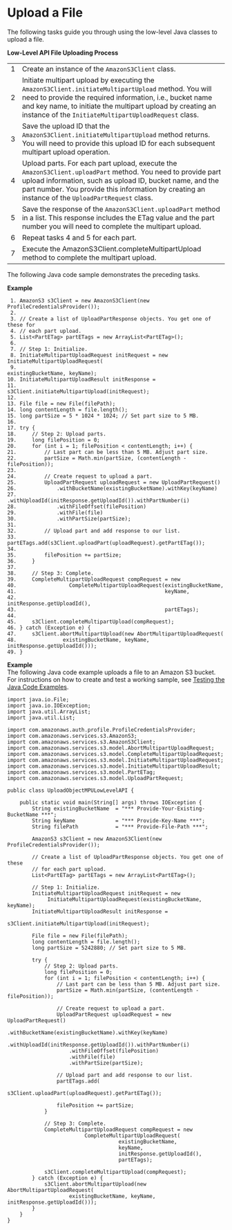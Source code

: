 # Upload a File<a name="llJavaUploadFile"></a>

 The following tasks guide you through using the low\-level Java classes to upload a file\. 


**Low\-Level API File Uploading Process**  

|  |  | 
| --- |--- |
| 1 | Create an instance of the `AmazonS3Client` class\. | 
| 2 | Initiate multipart upload by executing the `AmazonS3Client.initiateMultipartUpload` method\. You will need to provide the required information, i\.e\., bucket name and key name, to initiate the multipart upload by creating an instance of the `InitiateMultipartUploadRequest` class\.  | 
| 3 |  Save the upload ID that the `AmazonS3Client.initiateMultipartUpload` method returns\. You will need to provide this upload ID for each subsequent multipart upload operation\. | 
| 4 | Upload parts\. For each part upload, execute the `AmazonS3Client.uploadPart` method\. You need to provide part upload information, such as upload ID, bucket name, and the part number\. You provide this information by creating an instance of the `UploadPartRequest` class\.  | 
| 5 | Save the response of the `AmazonS3Client.uploadPart` method in a list\. This response includes the ETag value and the part number you will need to complete the multipart upload\.  | 
| 6 | Repeat tasks 4 and 5 for each part\. | 
| 7 | Execute the AmazonS3Client\.completeMultipartUpload method to complete the multipart upload\.  | 

The following Java code sample demonstrates the preceding tasks\.

**Example**  

```
 1. AmazonS3 s3Client = new AmazonS3Client(new ProfileCredentialsProvider());
 2. 
 3. // Create a list of UploadPartResponse objects. You get one of these for
 4. // each part upload.
 5. List<PartETag> partETags = new ArrayList<PartETag>();
 6. 
 7. // Step 1: Initialize.
 8. InitiateMultipartUploadRequest initRequest = new InitiateMultipartUploadRequest(
 9.                                                     existingBucketName, keyName);
10. InitiateMultipartUploadResult initResponse = 
11.                               s3Client.initiateMultipartUpload(initRequest);
12. 
13. File file = new File(filePath);
14. long contentLength = file.length();
15. long partSize = 5 * 1024 * 1024; // Set part size to 5 MB.
16. 
17. try {
18.     // Step 2: Upload parts.
19.     long filePosition = 0;
20.     for (int i = 1; filePosition < contentLength; i++) {
21.         // Last part can be less than 5 MB. Adjust part size.
22.     	partSize = Math.min(partSize, (contentLength - filePosition));
23.     	
24.         // Create request to upload a part.
25.         UploadPartRequest uploadRequest = new UploadPartRequest()
26.             .withBucketName(existingBucketName).withKey(keyName)
27.             .withUploadId(initResponse.getUploadId()).withPartNumber(i)
28.             .withFileOffset(filePosition)
29.             .withFile(file)
30.             .withPartSize(partSize);
31. 
32.         // Upload part and add response to our list.
33.         partETags.add(s3Client.uploadPart(uploadRequest).getPartETag());
34. 
35.         filePosition += partSize;
36.     }
37. 
38.     // Step 3: Complete.
39.     CompleteMultipartUploadRequest compRequest = new 
40.                 CompleteMultipartUploadRequest(existingBucketName, 
41.                                                keyName, 
42.                                                initResponse.getUploadId(), 
43.                                                partETags);
44. 
45.     s3Client.completeMultipartUpload(compRequest);
46. } catch (Exception e) {
47.     s3Client.abortMultipartUpload(new AbortMultipartUploadRequest(
48.               existingBucketName, keyName, initResponse.getUploadId()));
49. }
```

**Example**  
The following Java code example uploads a file to an Amazon S3 bucket\. For instructions on how to create and test a working sample, see [Testing the Java Code Examples](UsingTheMPDotJavaAPI.md#TestingJavaSamples)\.   

```
import java.io.File;
import java.io.IOException;
import java.util.ArrayList;
import java.util.List;

import com.amazonaws.auth.profile.ProfileCredentialsProvider;
import com.amazonaws.services.s3.AmazonS3;
import com.amazonaws.services.s3.AmazonS3Client;
import com.amazonaws.services.s3.model.AbortMultipartUploadRequest;
import com.amazonaws.services.s3.model.CompleteMultipartUploadRequest;
import com.amazonaws.services.s3.model.InitiateMultipartUploadRequest;
import com.amazonaws.services.s3.model.InitiateMultipartUploadResult;
import com.amazonaws.services.s3.model.PartETag;
import com.amazonaws.services.s3.model.UploadPartRequest;

public class UploadObjectMPULowLevelAPI {

    public static void main(String[] args) throws IOException {
        String existingBucketName  = "*** Provide-Your-Existing-BucketName ***"; 
        String keyName             = "*** Provide-Key-Name ***";
        String filePath            = "*** Provide-File-Path ***";   
        
        AmazonS3 s3Client = new AmazonS3Client(new ProfileCredentialsProvider());        

        // Create a list of UploadPartResponse objects. You get one of these
        // for each part upload.
        List<PartETag> partETags = new ArrayList<PartETag>();

        // Step 1: Initialize.
        InitiateMultipartUploadRequest initRequest = new 
             InitiateMultipartUploadRequest(existingBucketName, keyName);
        InitiateMultipartUploadResult initResponse = 
        	                   s3Client.initiateMultipartUpload(initRequest);

        File file = new File(filePath);
        long contentLength = file.length();
        long partSize = 5242880; // Set part size to 5 MB.

        try {
            // Step 2: Upload parts.
            long filePosition = 0;
            for (int i = 1; filePosition < contentLength; i++) {
                // Last part can be less than 5 MB. Adjust part size.
            	partSize = Math.min(partSize, (contentLength - filePosition));
            	
                // Create request to upload a part.
                UploadPartRequest uploadRequest = new UploadPartRequest()
                    .withBucketName(existingBucketName).withKey(keyName)
                    .withUploadId(initResponse.getUploadId()).withPartNumber(i)
                    .withFileOffset(filePosition)
                    .withFile(file)
                    .withPartSize(partSize);

                // Upload part and add response to our list.
                partETags.add(
                		s3Client.uploadPart(uploadRequest).getPartETag());

                filePosition += partSize;
            }

            // Step 3: Complete.
            CompleteMultipartUploadRequest compRequest = new 
                         CompleteMultipartUploadRequest(
                                    existingBucketName, 
                                    keyName, 
                                    initResponse.getUploadId(), 
                                    partETags);

            s3Client.completeMultipartUpload(compRequest);
        } catch (Exception e) {
            s3Client.abortMultipartUpload(new AbortMultipartUploadRequest(
                    existingBucketName, keyName, initResponse.getUploadId()));
        }
    }
}
```